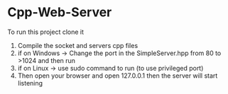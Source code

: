 # Cpp-Web-Server

To run this project clone it
1) Compile the socket and servers cpp files
2) if on Windows -> Change the port in the SimpleServer.hpp from 80 to >1024 and then run
3) if on Linux -> use sudo command to run (to use privileged port)
4) Then open your browser and open 127.0.0.1 then the server will start listening
